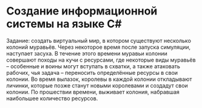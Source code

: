 # Создание информационной системы на языке С#
Задание: создать виртуальный мир, в котором существуют несколько колоний муравьёв. Через некоторое время после запуска симуляции, наступает засуха. В течение этого времени муравьи колонии совершают походы на кучи с ресурсами, где некоторые виды муравьёв – особенные и воины могут вступать в схватки, а также атаковать рабочих, чья задача – переносить определённые ресурсы в свои колонии. Во время вылазок, королевы в каждой колонии откладывают личинки, которые позже станут новыми королевами и создадут свои колонии. По прошествии времени, выживает колония, набравшая наибольшее количество ресурсов.
